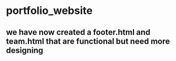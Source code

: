 # portfolio_website


## we have now created a footer.html and team.html that are functional but need more designing